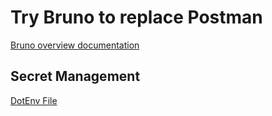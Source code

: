 # Try Bruno to replace Postman

[Bruno overview documentation](https://docs.usebruno.com/introduction/what-is-bruno)

## Secret Management
[DotEnv File](https://docs.usebruno.com/secrets-management/dotenv-file)
